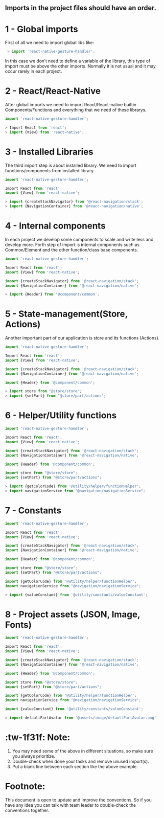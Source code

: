 ## **Imports in the project files should have an order.**

# 1 - Global imports

First of all we need to import global libs like:

```js
 > import 'react-native-gesture-handler';
```

In this case we don't need to define a variable of the library, this type of import must be above the other imports. Normally it is not usual and it may occur rarely in each project.

# 2 - React/React-Native

After global imports we need to import React/React-native builtin Components/Functions and everything that we need of these librarys.

```js
import 'react-native-gesture-handler';

> Import React from 'react';
> import {View} from 'react-native';
```

# 3 - Installed Libraries

The third import step is about installed library. We need to import functions/components from installed library.

```js
import 'react-native-gesture-handler';

Import React from 'react';
import {View} from 'react-native';

> import {createStackNavigator} from '@react-navigation/stack';
> import {NavigationContainer} from '@react-navigation/native';
```

# 4 - Internal components

In each project we develop some components to scale and write less and develop more.
Forth step of import is internal components such as Common/Element and the other function/class base components.

```js
import 'react-native-gesture-handler';

Import React from 'react';
import {View} from 'react-native';

import {createStackNavigator} from '@react-navigation/stack';
import {NavigationContainer} from '@react-navigation/native';

> import {Header} from '@component/common';
```

# 5 - State-management(Store, Actions)

Another important part of our application is store and its functions (Actions).

```js
import 'react-native-gesture-handler';

Import React from 'react';
import {View} from 'react-native';

import {createStackNavigator} from '@react-navigation/stack';
import {NavigationContainer} from '@react-navigation/native';

import {Header} from '@component/common';

> import store from "@store/store";
> import {setPart} from "@store/part/actions";
```

# 6 - Helper/Utility functions

```js
import 'react-native-gesture-handler';

Import React from 'react';
import {View} from 'react-native';

import {createStackNavigator} from '@react-navigation/stack';
import {NavigationContainer} from '@react-navigation/native';

import {Header} from '@component/common';

import store from "@store/store";
import {setPart} from "@store/part/actions";

> import {getColorCode} from '@utility/helper/functionHelper';
> import navigationService from "@navigation/navigationService";
```

# 7 - Constants

```js
import 'react-native-gesture-handler';

Import React from 'react';
import {View} from 'react-native';

import {createStackNavigator} from '@react-navigation/stack';
import {NavigationContainer} from '@react-navigation/native';

import {Header} from '@component/common';

import store from "@store/store";
import {setPart} from "@store/part/actions";

import {getColorCode} from '@utility/helper/functionHelper';
import navigationService from "@navigation/navigationService";

> import {valueConstant} from '@utility/constants/valueConstant';
```

# 8 - Project assets (JSON, Image, Fonts)

```js
import 'react-native-gesture-handler';

Import React from 'react';
import {View} from 'react-native';

import {createStackNavigator} from '@react-navigation/stack';
import {NavigationContainer} from '@react-navigation/native';

import {Header} from '@component/common';

import store from "@store/store";
import {setPart} from "@store/part/actions";

import {getColorCode} from '@utility/helper/functionHelper';
import navigationService from "@navigation/navigationService";

import {valueConstant} from '@utility/constants/valueConstant';

> import defaultPartAvatar from '@assets/image/defaultPartAvatar.png'
```

# :tw-1f31f: Note:

1. You may need some of the above in different situations, so make sure you always prioritize.
2. Double-check when done your tasks and remove unused import(s).
3. Put a blank line between each section like the above example.

# Footnote:

This document is open to update and improve the conventions. So if you have any idea you can talk with team leader to double-check the conventions together.
